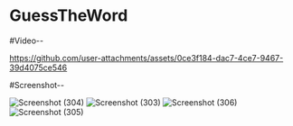  # GuessTheWord

 #Video--

 https://github.com/user-attachments/assets/0ce3f184-dac7-4ce7-9467-39d4075ce546

 #Screenshot--
 
![Screenshot (304)](https://github.com/user-attachments/assets/95e180dd-3872-4951-aa33-253e7ab624db)
![Screenshot (303)](https://github.com/user-attachments/assets/f3b4f1f6-308e-4b2b-8d92-8ac35b81c7c0)
![Screenshot (306)](https://github.com/user-attachments/assets/dca1f712-3860-4397-b931-485ee564b93c)
![Screenshot (305)](https://github.com/user-attachments/assets/5252c6c8-61a9-4975-a4ae-6ac44db4a206)
